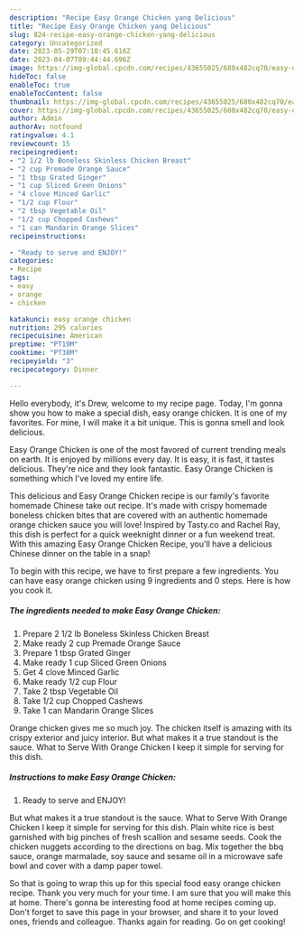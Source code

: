```yaml
---
description: "Recipe Easy Orange Chicken yang Delicious"
title: "Recipe Easy Orange Chicken yang Delicious"
slug: 824-recipe-easy-orange-chicken-yang-delicious
category: Uncategorized
date: 2023-05-29T07:10:45.616Z
date: 2023-04-07T09:44:44.696Z
image: https://img-global.cpcdn.com/recipes/43655025/680x482cq70/easy-orange-chicken-recipe-main-photo.jpg
hideToc: false
enableToc: true
enableTocContent: false
thumbnail: https://img-global.cpcdn.com/recipes/43655025/680x482cq70/easy-orange-chicken-recipe-main-photo.jpg
cover: https://img-global.cpcdn.com/recipes/43655025/680x482cq70/easy-orange-chicken-recipe-main-photo.jpg
author: Admin
authorAv: notfound
ratingvalue: 4.1
reviewcount: 15
recipeingredient:
- "2 1/2 lb Boneless Skinless Chicken Breast"
- "2 cup Premade Orange Sauce"
- "1 tbsp Grated Ginger"
- "1 cup Sliced Green Onions"
- "4 clove Minced Garlic"
- "1/2 cup Flour"
- "2 tbsp Vegetable Oil"
- "1/2 cup Chopped Cashews"
- "1 can Mandarin Orange Slices"
recipeinstructions:

- "Ready to serve and ENJOY!"
categories:
- Recipe
tags:
- easy
- orange
- chicken

katakunci: easy orange chicken 
nutrition: 295 calories
recipecuisine: American
preptime: "PT19M"
cooktime: "PT38M"
recipeyield: "3"
recipecategory: Dinner

---
```



Hello everybody, it's Drew, welcome to my recipe page. Today, I'm gonna show you how to make a special dish, easy orange chicken. It is one of my favorites. For mine, I will make it a bit unique. This is gonna smell and look delicious.

Easy Orange Chicken is one of the most favored of current trending meals on earth. It is enjoyed by millions every day. It is easy, it is fast, it tastes delicious. They're nice and they look fantastic. Easy Orange Chicken is something which I've loved my entire life.

This delicious and Easy Orange Chicken recipe is our family&#39;s favorite homemade Chinese take out recipe. It&#39;s made with crispy homemade boneless chicken bites that are covered with an authentic homemade orange chicken sauce you will love! Inspired by Tasty.co and Rachel Ray, this dish is perfect for a quick weeknight dinner or a fun weekend treat. With this amazing Easy Orange Chicken Recipe, you&#39;ll have a delicious Chinese dinner on the table in a snap!


To begin with this recipe, we have to first prepare a few ingredients. You can have easy orange chicken using 9 ingredients and 0 steps. Here is how you cook it.

<!--inarticleads1-->

##### The ingredients needed to make Easy Orange Chicken:

1. Prepare 2 1/2 lb Boneless Skinless Chicken Breast
1. Make ready 2 cup Premade Orange Sauce
1. Prepare 1 tbsp Grated Ginger
1. Make ready 1 cup Sliced Green Onions
1. Get 4 clove Minced Garlic
1. Make ready 1/2 cup Flour
1. Take 2 tbsp Vegetable Oil
1. Take 1/2 cup Chopped Cashews
1. Take 1 can Mandarin Orange Slices


Orange chicken gives me so much joy. The chicken itself is amazing with its crispy exterior and juicy interior. But what makes it a true standout is the sauce. What to Serve With Orange Chicken I keep it simple for serving for this dish. 

<!--inarticleads2-->

##### Instructions to make Easy Orange Chicken:


1. Ready to serve and ENJOY!

But what makes it a true standout is the sauce. What to Serve With Orange Chicken I keep it simple for serving for this dish. Plain white rice is best garnished with big pinches of fresh scallion and sesame seeds. Cook the chicken nuggets according to the directions on bag. Mix together the bbq sauce, orange marmalade, soy sauce and sesame oil in a microwave safe bowl and cover with a damp paper towel. 

So that is going to wrap this up for this special food easy orange chicken recipe. Thank you very much for your time. I am sure that you will make this at home. There's gonna be interesting food at home recipes coming up. Don't forget to save this page in your browser, and share it to your loved ones, friends and colleague. Thanks again for reading. Go on get cooking!
